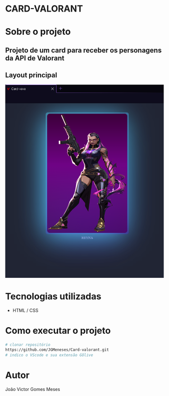 # CARD-VALORANT

# Sobre o projeto

## Projeto de um card para receber os personagens da API de Valorant

## Layout principal

![Pagina](./img/final.png) 




# Tecnologias utilizadas

- HTML / CSS 

# Como executar o projeto

```bash
# clonar repositório
https://github.com/JGMeneses/Card-valorant.git
# indico o VScode e sua extensão GOlive

```

# Autor

João Victor Gomes Meses
